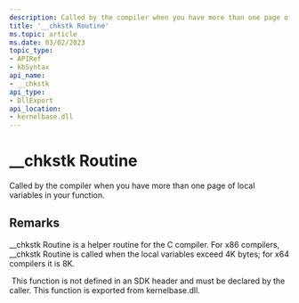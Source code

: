 ```yaml
---
description: Called by the compiler when you have more than one page of local variables in your function.
title: '__chkstk Routine'
ms.topic: article
ms.date: 03/02/2023
topic_type: 
- APIRef
- kbSyntax
api_name: 
- __chkstk
api_type: 
- DllExport
api_location: 
- kernelbase.dll
---
```


# \__chkstk Routine

Called by the compiler when you have more than one page of local variables in your function.

## Remarks

\__chkstk Routine is a helper routine for the C compiler. For x86 compilers, \__chkstk Routine is called when the local variables exceed 4K bytes; for x64 compilers it is 8K.

 This function is not defined in an SDK header and must be declared by the caller. This function is exported from kernelbase.dll.

 



